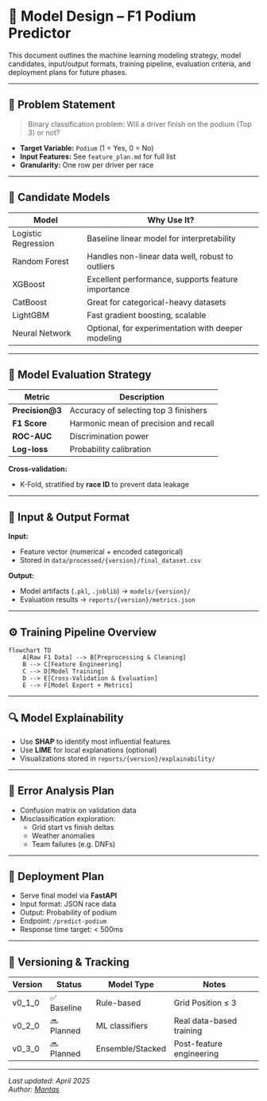 # 🧠 Model Design – F1 Podium Predictor

This document outlines the machine learning modeling strategy, model candidates, input/output formats, training pipeline, evaluation criteria, and deployment plans for future phases.

---

## 🎯 Problem Statement

> Binary classification problem: Will a driver finish on the podium (Top 3) or not?

- **Target Variable:** `Podium` (1 = Yes, 0 = No)
- **Input Features:** See `feature_plan.md` for full list
- **Granularity:** One row per driver per race

---

## 🧰 Candidate Models

| Model              | Why Use It? |
|--------------------|-------------|
| Logistic Regression| Baseline linear model for interpretability |
| Random Forest      | Handles non-linear data well, robust to outliers |
| XGBoost            | Excellent performance, supports feature importance |
| CatBoost           | Great for categorical-heavy datasets |
| LightGBM           | Fast gradient boosting, scalable |
| Neural Network     | Optional, for experimentation with deeper modeling |

---

## 🧪 Model Evaluation Strategy

| Metric            | Description |
|-------------------|-------------|
| **Precision@3**   | Accuracy of selecting top 3 finishers |
| **F1 Score**      | Harmonic mean of precision and recall |
| **ROC-AUC**       | Discrimination power |
| **Log-loss**      | Probability calibration |

**Cross-validation:**  
- K-Fold, stratified by **race ID** to prevent data leakage

---

## 🧱 Input & Output Format

**Input:**  
- Feature vector (numerical + encoded categorical)
- Stored in `data/processed/{version}/final_dataset.csv`

**Output:**  
- Model artifacts (`.pkl`, `.joblib`) → `models/{version}/`
- Evaluation results → `reports/{version}/metrics.json`

---

## ⚙️ Training Pipeline Overview

```mermaid
flowchart TD
    A[Raw F1 Data] --> B[Preprocessing & Cleaning]
    B --> C[Feature Engineering]
    C --> D[Model Training]
    D --> E[Cross-Validation & Evaluation]
    E --> F[Model Export + Metrics]
```

---

## 🔍 Model Explainability

- Use **SHAP** to identify most influential features
- Use **LIME** for local explanations (optional)
- Visualizations stored in `reports/{version}/explainability/`

---

## 🧪 Error Analysis Plan

- Confusion matrix on validation data
- Misclassification exploration:
  - Grid start vs finish deltas
  - Weather anomalies
  - Team failures (e.g. DNFs)

---

## 🚀 Deployment Plan

- Serve final model via **FastAPI**
- Input format: JSON race data
- Output: Probability of podium
- Endpoint: `/predict-podium`
- Response time target: < 500ms

---

## 📌 Versioning & Tracking

| Version   | Status     | Model Type     | Notes |
|-----------|------------|----------------|-------|
| v0_1_0    | ✅ Baseline | Rule-based     | Grid Position ≤ 3 |
| v0_2_0    | 🔜 Planned  | ML classifiers | Real data-based training |
| v0_3_0    | 🔜 Planned  | Ensemble/Stacked | Post-feature engineering |

---

_Last updated: April 2025_  
_Author: [Mantas](https://github.com/mantas123456)_
